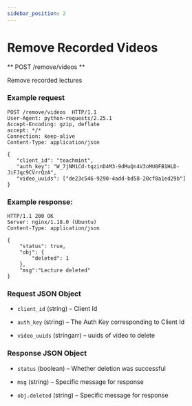 ```yaml
---
sidebar_position: 2
---
```


# Remove Recorded Videos

** POST /remove/videos **

Remove recorded lectures

### Example request

```http
POST /remove/videos  HTTP/1.1
User-Agent: python-requests/2.25.1
Accept-Encoding: gzip, deflate
accept: */*
Connection: keep-alive
Content-Type: application/json

{
   "client_id": "teachmint",
   "auth_key": "W_7jNM1Cd-tqzinD4M3-9dMuQn4V3oMU0FB1HLD-JiFJqc9CVrrQzA",
   "video_uuids": ["de23c546-9290-4add-bd58-20cf8a1ed29b"]
}
```

### Example response:

```http
HTTP/1.1 200 OK
Server: nginx/1.18.0 (Ubuntu)
Content-Type: application/json

{
    "status": true,
    "obj": {
        "deleted": 1
    },
    "msg":"Lecture deleted"
}
```

### Request JSON Object

- `client_id` (string) – Client Id

- `auth_key` (string) – The Auth Key corresponding to Client Id

- `video_uuids` (stringarr) – uuids of video to delete

### Response JSON Object

- `status` (boolean) – Whether deletion was successful

- `msg` (string) – Specific message for response

- `obj.deleted` (string) – Specific message for response
